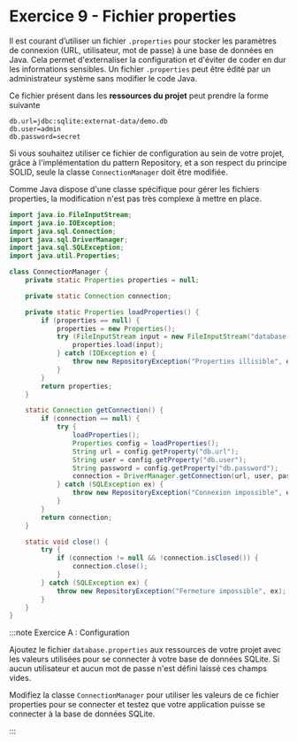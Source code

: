 # Exercice 9 - Fichier properties

Il est courant d’utiliser un fichier `.properties` pour stocker 
les paramètres de connexion (URL, utilisateur, mot de passe) à 
une base de données en Java. 
Cela permet d'externaliser la configuration et d'éviter de coder
en dur les informations sensibles.
Un fichier `.properties` peut être édité par un administrateur 
système sans modifier le code Java.

Ce fichier présent dans les **ressources du projet** peut 
prendre la forme suivante

```properties showLineNumbers title="database.properties"
db.url=jdbc:sqlite:externat-data/demo.db
db.user=admin
db.password=secret
```

Si vous souhaitez utiliser ce fichier de configuration au sein 
de votre projet, grâce à l'implémentation du pattern Repository, 
et a son respect du principe SOLID, seule la classe 
`ConnectionManager` doit être modifiée.

Comme Java dispose d'une classe spécifique pour gérer les 
fichiers properties, la modification n'est pas très complexe
à mettre en place.

```java showLineNumbers title="ConnectionManager.java"
import java.io.FileInputStream;
import java.io.IOException;
import java.sql.Connection;
import java.sql.DriverManager;
import java.sql.SQLException;
import java.util.Properties;

class ConnectionManager {
    private static Properties properties = null;

    private static Connection connection;

    private static Properties loadProperties() {
        if (properties == null) {
            properties = new Properties();
            try (FileInputStream input = new FileInputStream("database.properties")) {
                properties.load(input);
            } catch (IOException e) {
                throw new RepositoryException("Properties illisible", e);
            }
        }
        return properties;
    }

    static Connection getConnection() {
        if (connection == null) {
            try {
                loadProperties();
                Properties config = loadProperties();
                String url = config.getProperty("db.url");
                String user = config.getProperty("db.user");
                String password = config.getProperty("db.password");
                connection = DriverManager.getConnection(url, user, password);
            } catch (SQLException ex) {
                throw new RepositoryException("Connexion impossible", ex);
            }
        }
        return connection;
    }

    static void close() {
        try {
            if (connection != null && !connection.isClosed()) {
                connection.close();
            }
        } catch (SQLException ex) {
            throw new RepositoryException("Fermeture impossible", ex);
        }
    }
}
```

:::note Exercice A : Configuration

Ajoutez le fichier `database.properties` aux ressources
de votre projet avec les valeurs utilisées pour se connecter à 
votre base de données SQLite. Si aucun utilisateur et aucun mot
de passe n'est défini laissé ces champs vides.

Modifiez la classe `ConnectionManager` pour utiliser les valeurs
de ce fichier properties pour se connecter et testez que votre
application puisse se connecter à la base de données SQLite.

:::